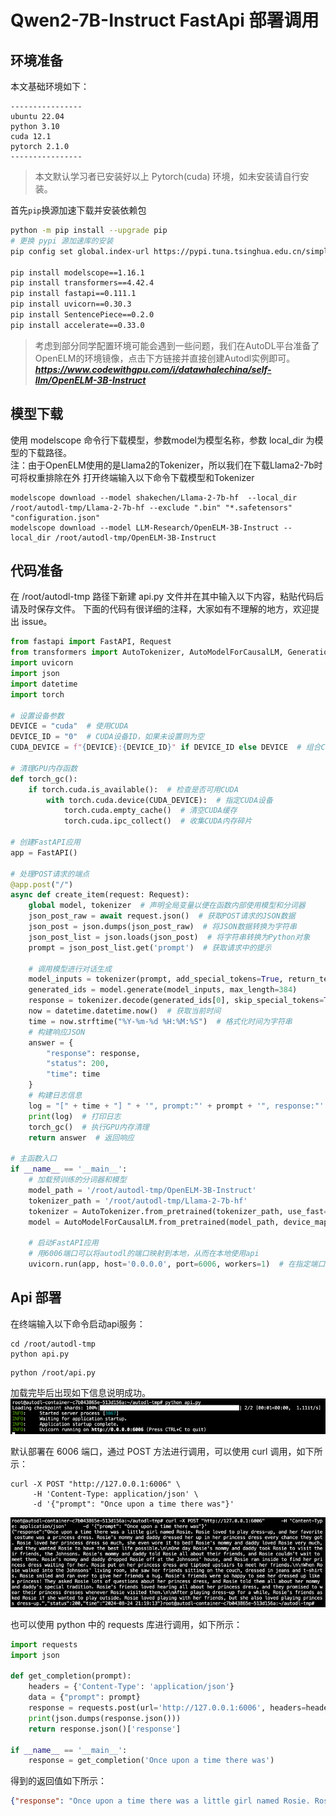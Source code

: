 # Qwen2-7B-Instruct FastApi 部署调用

## 环境准备

本文基础环境如下：

```
----------------
ubuntu 22.04
python 3.10
cuda 12.1
pytorch 2.1.0
----------------
```
> 本文默认学习者已安装好以上 Pytorch(cuda) 环境，如未安装请自行安装。

首先`pip`换源加速下载并安装依赖包

```bash
python -m pip install --upgrade pip
# 更换 pypi 源加速库的安装
pip config set global.index-url https://pypi.tuna.tsinghua.edu.cn/simple

pip install modelscope==1.16.1
pip install transformers==4.42.4
pip install fastapi==0.111.1
pip install uvicorn==0.30.3
pip install SentencePiece==0.2.0
pip install accelerate==0.33.0
```

> 考虑到部分同学配置环境可能会遇到一些问题，我们在AutoDL平台准备了OpenELM的环境镜像，点击下方链接并直接创建Autodl实例即可。
> ***https://www.codewithgpu.com/i/datawhalechina/self-llm/OpenELM-3B-Instruct***



## 模型下载  

使用 modelscope 命令行下载模型，参数model为模型名称，参数 local_dir 为模型的下载路径。  
注：由于OpenELM使用的是Llama2的Tokenizer，所以我们在下载Llama2-7b时可将权重排除在外
打开终端输入以下命令下载模型和Tokenizer

```shell
modelscope download --model shakechen/Llama-2-7b-hf  --local_dir /root/autodl-tmp/Llama-2-7b-hf --exclude ".bin" "*.safetensors" "configuration.json" 
modelscope download --model LLM-Research/OpenELM-3B-Instruct --local_dir /root/autodl-tmp/OpenELM-3B-Instruct
```  

## 代码准备  

在 /root/autodl-tmp 路径下新建 api.py 文件并在其中输入以下内容，粘贴代码后请及时保存文件。
下面的代码有很详细的注释，大家如有不理解的地方，欢迎提出 issue。  

```python
from fastapi import FastAPI, Request
from transformers import AutoTokenizer, AutoModelForCausalLM, GenerationConfig
import uvicorn
import json
import datetime
import torch

# 设置设备参数
DEVICE = "cuda"  # 使用CUDA
DEVICE_ID = "0"  # CUDA设备ID，如果未设置则为空
CUDA_DEVICE = f"{DEVICE}:{DEVICE_ID}" if DEVICE_ID else DEVICE  # 组合CUDA设备信息

# 清理GPU内存函数
def torch_gc():
    if torch.cuda.is_available():  # 检查是否可用CUDA
        with torch.cuda.device(CUDA_DEVICE):  # 指定CUDA设备
            torch.cuda.empty_cache()  # 清空CUDA缓存
            torch.cuda.ipc_collect()  # 收集CUDA内存碎片

# 创建FastAPI应用
app = FastAPI()

# 处理POST请求的端点
@app.post("/")
async def create_item(request: Request):
    global model, tokenizer  # 声明全局变量以便在函数内部使用模型和分词器
    json_post_raw = await request.json()  # 获取POST请求的JSON数据
    json_post = json.dumps(json_post_raw)  # 将JSON数据转换为字符串
    json_post_list = json.loads(json_post)  # 将字符串转换为Python对象
    prompt = json_post_list.get('prompt')  # 获取请求中的提示

    # 调用模型进行对话生成
    model_inputs = tokenizer(prompt, add_special_tokens=True, return_tensors="pt")['input_ids'].cuda()
    generated_ids = model.generate(model_inputs, max_length=384)
    response = tokenizer.decode(generated_ids[0], skip_special_tokens=True)
    now = datetime.datetime.now()  # 获取当前时间
    time = now.strftime("%Y-%m-%d %H:%M:%S")  # 格式化时间为字符串
    # 构建响应JSON
    answer = {
        "response": response,
        "status": 200,
        "time": time
    }
    # 构建日志信息
    log = "[" + time + "] " + '", prompt:"' + prompt + '", response:"' + repr(response) + '"'
    print(log)  # 打印日志
    torch_gc()  # 执行GPU内存清理
    return answer  # 返回响应

# 主函数入口
if __name__ == '__main__':
    # 加载预训练的分词器和模型
    model_path = '/root/autodl-tmp/OpenELM-3B-Instruct'
    tokenizer_path = '/root/autodl-tmp/Llama-2-7b-hf'
    tokenizer = AutoTokenizer.from_pretrained(tokenizer_path, use_fast=False, trust_remote_code=True)
    model = AutoModelForCausalLM.from_pretrained(model_path, device_map="auto", torch_dtype=torch.bfloat16, trust_remote_code=True)

    # 启动FastAPI应用
    # 用6006端口可以将autodl的端口映射到本地，从而在本地使用api
    uvicorn.run(app, host='0.0.0.0', port=6006, workers=1)  # 在指定端口和主机上启动应用
```

## Api 部署  

在终端输入以下命令启动api服务：  

```shell  
cd /root/autodl-tmp
python api.py
```  

```shell
python /root/api.py
```  

加载完毕后出现如下信息说明成功。
![加载模型](images/01-1.png)

默认部署在 6006 端口，通过 POST 方法进行调用，可以使用 curl 调用，如下所示：  

```shell
curl -X POST "http://127.0.0.1:6006" \
     -H 'Content-Type: application/json' \
     -d '{"prompt": "Once upon a time there was"}'
```  
![模型调用](images/01-2.png)

也可以使用 python 中的 requests 库进行调用，如下所示：

```python
import requests
import json

def get_completion(prompt):
    headers = {'Content-Type': 'application/json'}
    data = {"prompt": prompt}
    response = requests.post(url='http://127.0.0.1:6006', headers=headers, data=json.dumps(data))
    print(json.dumps(response.json()))
    return response.json()['response']

if __name__ == '__main__':
    response = get_completion('Once upon a time there was')
```

得到的返回值如下所示：

```json
{"response": "Once upon a time there was a little girl named Rosie. Rosie loved to play dress-up, and her favorite costume was a princess dress. Rosie's mommy and daddy dressed her up in her princess dress every chance they got. Rosie loved her princess dress so much, she even wore it to bed! Rosie's mommy and daddy loved Rosie very much, and they wanted Rosie to have the best life possible.\n\nOne day Rosie's mommy and daddy took Rosie to visit their friends, the Johnsons. Rosie's mommy and daddy told Rosie all about their friends, and Rosie couldn't wait to meet them. Rosie's mommy and daddy dropped Rosie off at the Johnsons' house, and Rosie ran inside to find her princess dress waiting for her. Rosie put on her princess dress and tiptoed upstairs to meet her friends.\n\nWhen Rosie walked into the Johnsons' living room, she saw her friends sitting on the couch, dressed in jeans and t-shirts. Rosie smiled and ran over to give her friends a hug. Rosie's friends were so happy to see her dressed up like a princess! They asked Rosie lots of questions about her princess dress, and Rosie told them all about her mommy and daddy's special tradition. Rosie's friends loved hearing all about her princess dress, and they promised to wear their princess dresses whenever Rosie visited them.\n\nAfter playing dress-up for a while, Rosie's friends asked Rosie if she wanted to play outside. Rosie loved playing with her friends, but she also loved playing princess dress-up.", "status": 200, "time": "2024-08-24 21:28:34"}
```  
